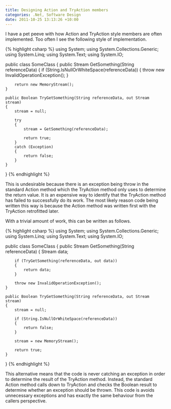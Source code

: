 ```yaml
---
title: Designing Action and TryAction members
categories: .Net, Software Design
date: 2011-10-25 13:13:26 +10:00
---
```


I have a pet peeve with how Action and TryAction style members are often implemented. Too often I see the following style of implementation.

<!--more-->

{% highlight csharp %}
using System;
using System.Collections.Generic;
using System.Linq;
using System.Text;
using System.IO;
    
public class SomeClass
{
    public Stream GetSomething(String referenceData)
    {
        if (String.IsNullOrWhiteSpace(referenceData))
        {
            throw new InvalidOperationException();
        }
    
        return new MemoryStream();
    }
    
    public Boolean TryGetSomething(String referenceData, out Stream stream)
    {
        stream = null;
    
        try
        {
            stream = GetSomething(referenceData);
    
            return true;
        }
        catch (Exception)
        {
            return false;
        }
    }
}
{% endhighlight %}

This is undesirable because there is an exception being throw in the standard Action method which the TryAction method only uses to determine the return value. It is an expensive way to identify that the TryAction method has failed to successfully do its work. The most likely reason code being written this way is because the Action method was written first with the TryAction retrofitted later.

With a trivial amount of work, this can be written as follows.

{% highlight csharp %}
using System;
using System.Collections.Generic;
using System.Linq;
using System.Text;
using System.IO;
    
public class SomeClass
{
    public Stream GetSomething(String referenceData)
    {
        Stream data;
    
        if (TryGetSomething(referenceData, out data))
        {
            return data;
        }
    
        throw new InvalidOperationException();
    }
    
    public Boolean TryGetSomething(String referenceData, out Stream stream)
    {
        stream = null;
    
        if (String.IsNullOrWhiteSpace(referenceData))
        {
            return false;
        }
    
        stream = new MemoryStream();
    
        return true;
    }
}
{% endhighlight %}

This alternative means that the code is never catching an exception in order to determine the result of the TryAction method. Instead, the standard Action method calls down to TryAction and checks the Boolean result to determine whether an exception should be thrown. This code is avoids unnecessary exceptions and has exactly the same behaviour from the callers perspective.


